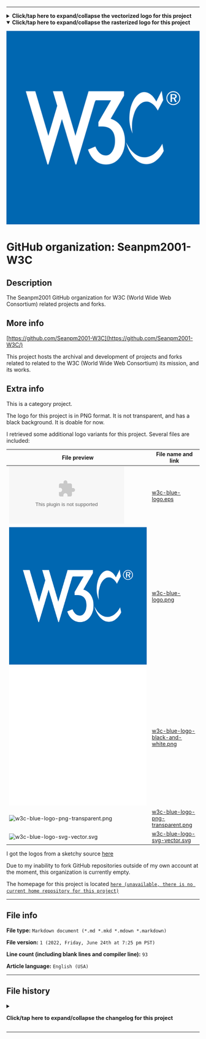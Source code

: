 
***

<details><summary><b lang="en">Click/tap here to expand/collapse the vectorized logo for this project</b></summary>

![w3c-blue-logo-svg-vector.svg failed to load. The file may be missing or corrupt. Check the file path for errors first.](/AdditionalInfo/2/Seanpm2001-W3C/w3c-blue-logo-svg-vector.svg)

</details>

<details open><summary><b lang="en">Click/tap here to expand/collapse the rasterized logo for this project</b></summary>

![w3c-blue-logo.png failed to load. The file may be missing or corrupt. Check the file path for errors first.](/AdditionalInfo/2/Seanpm2001-W3C/w3c-blue-logo.png)

</details>

# GitHub organization: Seanpm2001-W3C

## Description

The Seanpm2001 GitHub organization for W3C (World Wide Web Consortium) related projects and forks.

## More info

[https://github.com/Seanpm2001-W3C](https://github.com/Seanpm2001-W3C/)

This project hosts the archival and development of projects and forks related to related to the W3C (World Wide Web Consortium) its mission, and its works.

## Extra info

This is a category project.

The logo for this project is in PNG format. It is not transparent, and has a black background. It is doable for now.

I retrieved some additional logo variants for this project. Several files are included:

| File preview | File name and link |
|---|---|
| ![w3c-blue-logo.eps](/AdditionalInfo/2/Seanpm2001-W3C/w3c-blue-logo.eps) | [w3c-blue-logo.eps](/AdditionalInfo/2/Seanpm2001-W3C/w3c-blue-logo.eps) |
| ![w3c-blue-logo.png](/AdditionalInfo/2/Seanpm2001-W3C/w3c-blue-logo.png) | [w3c-blue-logo.png](/AdditionalInfo/2/Seanpm2001-W3C/w3c-blue-logo.png) |
| ![w3c-blue-logo-black-and-white.png](/AdditionalInfo/2/Seanpm2001-W3C/w3c-blue-logo-black-and-white.png) | [w3c-blue-logo-black-and-white.png](/AdditionalInfo/2/Seanpm2001-W3C/w3c-blue-logo-black-and-white.png) |
| ![w3c-blue-logo-png-transparent.png](/AdditionalInfo/2/w3c-blue-logo-png-transparent.png) | [w3c-blue-logo-png-transparent.png](/AdditionalInfo/2/w3c-blue-logo-png-transparent.png)
| ![w3c-blue-logo-svg-vector.svg](/AdditionalInfo/2/w3c-blue-logo-svg-vector.svg) | [w3c-blue-logo-svg-vector.svg](/AdditionalInfo/2/w3c-blue-logo-svg-vector.svg) |

I got the logos from a sketchy source [here](https://freebiesupply.com/logos/w3c-logo/)

Due to my inability to fork GitHub repositories outside of my own account at the moment, this organization is currently empty.

The homepage for this project is located [`here (unavailable, there is no current home repository for this project)`](https://www.example.com/)

<!--
There is no current home repository for this project.
!-->

***

## File info

**File type:** `Markdown document (*.md *.mkd *.mdown *.markdown)`

**File version:** `1 (2022, Friday, June 24th at 7:25 pm PST)`

**Line count (including blank lines and compiler line):** `93`

**Article language:** `English (USA)`

***

## File history

<details><summary><p lang="en"><b>Click/tap here to expand/collapse the changelog for this project</b></p></summary>

<details><summary><p lang="en"><b>Version 1 (2022, Friday, June 24th at 7:25 pm PST)</b></p></summary>

**This version was made by:** [`@seanpm2001`](https://github.com/seanpm2001/)

> Changes:

- [x] Started the file
- [x] Referenced the organization icon (raster)
- [x] Referenced the organization icon (vector)
- [x] Added the organization description
- [x] Added the `more info` section
- [x] Added the `extra info` section
- [x] Added the `file info` section
- [x] Added the `file history` section
- [ ] No other changes in version 1

</details>

</details>

***
